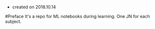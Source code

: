 - created on 2018.10.14

#Preface
It's a repo for ML notebooks during learning.
One JN for each subject.

